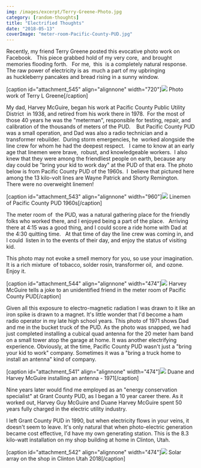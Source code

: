 ```yaml
---
img: /images/excerpt/Terry-Greene-Photo.jpg
category: [random-thoughts]
title: "Electrified Thoughts"
date: "2018-05-13"
coverImage: "meter-room-Pacific-County-PUD.jpg"
---
```


Recently, my friend Terry Greene posted this evocative photo work on Facebook.   This piece grabbed hold of my very core,  and brought memories flooding forth.   For me,  this  is a completely natural response. The raw power of electricity is as  much a part of my upbringing as huckleberry pancakes and bread rising in a sunny window.

\[caption id="attachment\_545" align="alignnone" width="720"\][![](/images/Terry-Greene-Photo.jpg)](http://blog.duanemcguire.com/wp-content/uploads/2018/05/Terry-Greene-Photo.jpg) Photo work of Terry L Greene\[/caption\]

My dad, Harvey McGuire, began his work at Pacific County Public Utility District  in 1938, and retired from his work there in 1978.  For the most of those 40 years he was the "meterman", responsible for testing, repair, and calibration of the thousands of meters of the PUD.    But Pacific County PUD was a small operation, and Dad was also a radio technician and a transformer rebuilder.  During storm emergencies, he  worked alongside the line crew for whom he had the deepest respect.   I came to know at an early age that linemen were brave,  robust, and knowledgeable workers.  I also knew that they were among the friendliest people on earth, because any day could be "bring your kid to work day" at the PUD of that era. The photo below is from Pacific County PUD of the 1960s.  I  believe that pictured here among the 13 kilo-volt lines are Wayne Patrick and Shorty Remington.  There were no overweight linemen!

\[caption id="attachment\_543" align="alignnone" width="960"\][![](/images/linemen.jpg)](http://blog.duanemcguire.com/wp-content/uploads/2018/05/linemen.jpg) Linemen of Pacific County PUD 1960s\[/caption\]

The meter room of  the PUD, was a natural gathering place for the friendly folks who worked there, and I enjoyed being a part of the place.   Arriving there at 4:15 was a good thing, and I could score a ride home with Dad at the 4:30 quitting time.   At that time of day the line crew was coming in, and I could  listen in to the events of their day, and enjoy the status of visiting kid.

This photo may not evoke a smell memory for you, so use your imagination.  It is a rich mixture  of tobacco, solder rosin, transformer oil,  and ozone.  Enjoy it.

\[caption id="attachment\_544" align="alignnone" width="474"\][![](/images/meter-room-Pacific-County-PUD-1024x1019.jpg)](http://blog.duanemcguire.com/wp-content/uploads/2018/05/meter-room-Pacific-County-PUD.jpg) Harvey McGuire tells a joke to an unidentified friend in the meter room of Pacific County PUD\[/caption\]

Given all this exposure to electro-magnetic radiation I was drawn to it like an iron spike is drawn to a magnet. It's little wonder that I'd become a ham radio operator in my late high school years. This photo of 1971 shows Dad and me in the bucket truck of the PUD. As the photo was snapped, we had just completed installing a cubical quad antenna for the 20 meter ham band on a small tower atop the garage at home. It was another electrifying experience. Obviously, at the time, Pacific County PUD wasn't just a "bring your kid to work" company. Sometimes it was a "bring a truck home to install an antenna" kind of company.

\[caption id="attachment\_541" align="alignnone" width="474"\][![](/images/71-Duane-Harvey-installing-antenna-1024x699.jpg)](http://blog.duanemcguire.com/wp-content/uploads/2018/05/71-Duane-Harvey-installing-antenna.jpg) Duane and Harvey McGuire installing an antenna - 1971\[/caption\]

Nine years later would find me employed as an "energy conservation specialist" at Grant County PUD, as I began a 10 year career there. As it worked out, Harvey Guy McGuire and Duane Harvey McGuire spent 50 years fully charged in the electric utility industry.

I left Grant County PUD in 1990, but when electricity flows in your veins, it doesn't seem to leave. It's only natural that when photo-electric generation became cost effective, I'd have my own generating station. This is the 8.3 kilo-watt installation on my shop building at home in Clinton, Utah.

\[caption id="attachment\_542" align="alignnone" width="474"\][![](/images/2018-05-13-11.58.20-1024x768.jpg)](http://blog.duanemcguire.com/wp-content/uploads/2018/05/2018-05-13-11.58.20.jpg) Solar array on the shop in Clinton Utah 2018\[/caption\]
